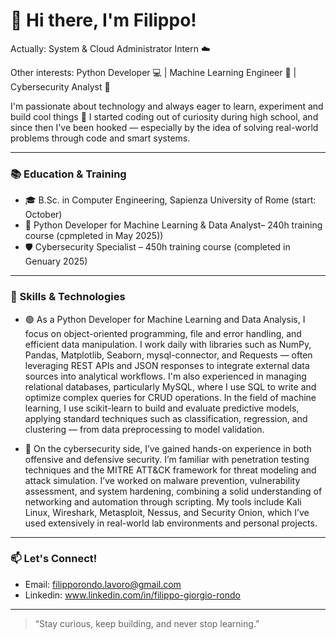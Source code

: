 # 👋 Hi there, I'm Filippo!

Actually: System & Cloud Administrator Intern ☁️

Other interests: Python Developer 💻 | Machine Learning Engineer 🤖 | Cybersecurity Analyst 🔐 

I'm passionate about technology and always eager to learn, experiment and build cool things 🚀
I started coding out of curiosity during high school, and since then I've been hooked — especially by the idea of solving real-world problems through code and smart systems.

---

### 📚 Education & Training
- 🎓 B.Sc. in Computer Engineering, Sapienza University of Rome (start: October)
- 🐍 Python Developer for Machine Learning & Data Analyst– 240h training course (cpmpleted in May 2025))
- 🛡️ Cybersecurity Specialist – 450h training course (completed in Genuary 2025)

---

### 🧠 Skills & Technologies
- 🟢 As a Python Developer for Machine Learning and Data Analysis, I focus on object-oriented programming, file and error handling, and efficient data manipulation. I work daily with libraries such as NumPy, Pandas, Matplotlib, Seaborn, mysql-connector, and Requests — often leveraging REST APIs and JSON responses to integrate external data sources into analytical workflows.
I'm also experienced in managing relational databases, particularly MySQL, where I use SQL to write and optimize complex queries for CRUD operations.
In the field of machine learning, I use scikit-learn to build and evaluate predictive models, applying standard techniques such as classification, regression, and clustering — from data preprocessing to model validation.

- 🔵 On the cybersecurity side, I’ve gained hands-on experience in both offensive and defensive security. I’m familiar with penetration testing techniques and the MITRE ATT&CK framework for threat modeling and attack simulation. I’ve worked on malware prevention, vulnerability assessment, and system hardening, combining a solid understanding of networking and automation through scripting. My tools include Kali Linux, Wireshark, Metasploit, Nessus, and Security Onion, which I’ve used extensively in real-world lab environments and personal projects.

---

### 📫 Let's Connect!
-  Email: filipporondo.lavoro@gmail.com
- Linkedin: www.linkedin.com/in/filippo-giorgio-rondo
---

> “Stay curious, keep building, and never stop learning.”

